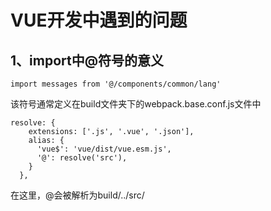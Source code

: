 # VUE开发中遇到的问题
## 1、import中@符号的意义
```JS
import messages from '@/components/common/lang'
```
该符号通常定义在build文件夹下的webpack.base.conf.js文件中
```JS
resolve: {
    extensions: ['.js', '.vue', '.json'],
    alias: {
      'vue$': 'vue/dist/vue.esm.js',
      '@': resolve('src'),
    }
  },
 ```
 在这里，@会被解析为build/../src/

